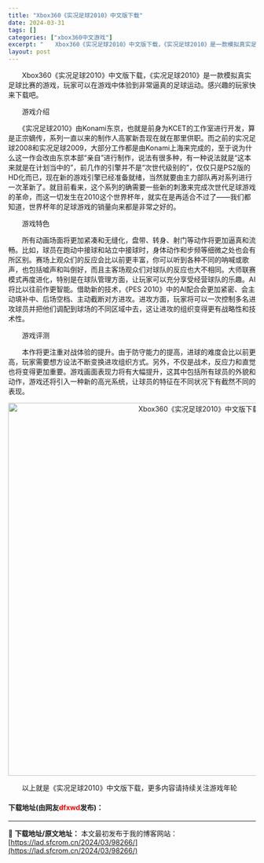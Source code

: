 ```yaml
---
title: "Xbox360《实况足球2010》中文版下载"
date: 2024-03-31
tags: []
categories: ["xbox360中文游戏"]
excerpt: "　　Xbox360《实况足球2010》中文版下载，《实况足球2010》是一款模拟真实足球比赛的游戏，玩家可以在游戏中体验到非常逼真的足球运动。感兴趣的玩家快来下载吧。 　　游戏介绍 　　《实况足球2010》由Konami东京，也就是前身为KCET的工作室进行开发，算是正宗嫡传，系列一直以来的制作人高&hellip;"
layout: post
---
```


 <p>　　Xbox360《实况足球2010》中文版下载，《实况足球2010》是一款模拟真实足球比赛的游戏，玩家可以在游戏中体验到非常逼真的足球运动。感兴趣的玩家快来下载吧。</p> <p>　　游戏介绍</p> <p>　　《实况足球2010》由Konami东京，也就是前身为KCET的工作室进行开发，算是正宗嫡传，系列一直以来的制作人高冢新吾现在就在那里供职。而之前的实况足球2008和实况足球2009，大部分工作都是由Konami上海来完成的，至于说为什么这一作会改由东京本部&ldquo;亲自&rdquo;进行制作，说法有很多种，有一种说法就是&ldquo;这本来就是在计划当中的&rdquo;，前几作的引擎并不是&ldquo;次世代级别的&rdquo;，仅仅只是PS2版的HD化而已，现在新的游戏引擎已经准备就绪，当然就要由主力部队再对系列进行一次革新了。就目前看来，这个系列的确需要一些新的刺激来完成次世代足球游戏的革命，而这一切发生在2010这个世界杯年，就实在是再适合不过了&mdash;&mdash;我们都知道，世界杯年的足球游戏的销量向来都是非常之好的。</p> <p>　　游戏特色</p> <p>　　所有动画场面将更加紧凑和无缝化，盘带、转身、射门等动作将更加逼真和流畅。比如，球员在跑动中接球和站立中接球时，身体动作和步频等细微之处也会有所区别。赛场上观众们的反应会比以前更丰富，你可以听到各种不同的呐喊或歌声，也包括嘘声和叫倒好，而且主客场观众们对球队的反应也大不相同。大师联赛模式再度进化，特别是在球队管理方面，让玩家可以充分享受经营球队的乐趣。AI将比以往前作更智能。借助新的技术，《PES 2010》中的AI配合会更加紧密、会主动填补中、后场空档、主动截断对方进攻。进攻方面，玩家将可以一次控制多名进攻球员并把他们调配到球场的不同区域中去，这让进攻的组织变得更有战略性和技术性。</p> <p>　　游戏评测</p> <p>　　本作将更注重对战体验的提升。由于防守能力的提高，进球的难度会比以前更高，玩家需要想方设法不断变换进攻组织方式。另外，不仅是战术，反应力和直觉也将变得更加重要。游戏画面表现力将有大幅提升，这其中包括所有球员的外貌和动作，游戏还将引入一种新的高光系统，让球员的特征在不同状况下有截然不同的表现。</p> <p align="center"><img align="" border="0" src="https://lad.sfcrom.cn/wp-content/uploads/2024/03/20240330_66083dfa70af2.jpg" width="760" alt="Xbox360《实况足球2010》中文版下载" /></p> <p>　　以上就是《实况足球2010》中文版下载，更多内容请持续关注游戏年轮</p> <p><h4>下载地址(由网友<font color="red">dfxwd</font>发布)：</h4></p> 

---
📖 **下载地址/原文地址：** 本文最初发布于我的博客网站：[https://lad.sfcrom.cn/2024/03/98266/](https://lad.sfcrom.cn/2024/03/98266/)
